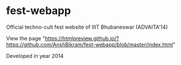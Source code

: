 # fest-webapp

Official techno-cult fest website of IIIT Bhubaneswar (ADVAITA'14)

View the page "https://htmlpreview.github.io/?https://github.com/AnshBikram/fest-webapp/blob/master/index.html"

Developed in year 2014
